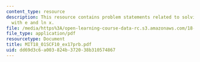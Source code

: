 ```yaml
---
content_type: resource
description: This resource contains problem statements related to solving equations
  with e and ln x.
file: /media/https%3A/open-learning-course-data-rc.s3.amazonaws.com/18-01sc-single-variable-calculus-fall-2010/dd69d3c6a003824b372038b310574867_MIT18_01SCF10_ex17prb.pdf
file_type: application/pdf
resourcetype: Document
title: MIT18_01SCF10_ex17prb.pdf
uid: dd69d3c6-a003-824b-3720-38b310574867
---
```

